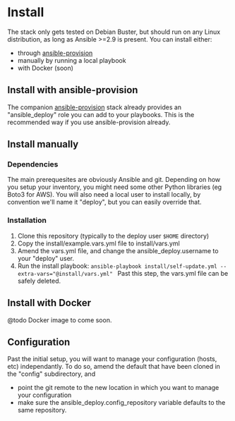 # Install
The stack only gets tested on Debian Buster, but should run on any Linux distribution, as long as Ansible >=2.9 is present.
You can install either:
- through [ansible-provision](https://github.com/codeenigma/ansible-provision)
- manually by running a local playbook
- with Docker (soon)

## Install with ansible-provision
The companion [ansible-provision](https://github.com/codeenigma/ansible-provision) stack already provides an "ansible_deploy" role you can add to your playbooks.
This is the recommended way if you use ansible-provision already.

## Install manually
### Dependencies
The main prerequesites are obviously Ansible and git. Depending on how you setup your inventory, you might need some other Python libraries (eg Boto3 for AWS).
You will also need a local user to install locally, by convention we'll name it "deploy", but you can easily override that.
### Installation
1. Clone this repository (typically to the deploy user `$HOME` directory)
2. Copy the install/example.vars.yml file to install/vars.yml
3. Amend the vars.yml file, and change the ansible_deploy.username to your "deploy" user.
4. Run the install playbook: ```ansible-playbook install/self-update.yml --extra-vars="@install/vars.yml" ```
Past this step, the vars.yml file can be safely deleted.

## Install with Docker
@todo Docker image to come soon.

## Configuration
Past the initial setup, you will want to manage your configuration (hosts, etc) independantly.
To do so, amend the default that have been cloned in the "config" subdirectory, and
- point the git remote to the new location in which you want to manage your configuration
- make sure the ansible_deploy.config_repository variable defaults to the same repository.
